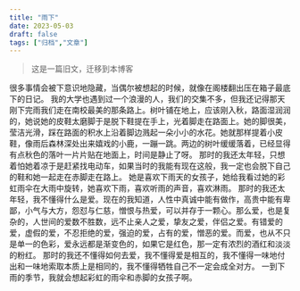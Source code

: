 ```yaml
---
title: "雨下"
date: 2023-05-03
draft: false
tags: ["归档","文章"]
---
```


> 这是一篇旧文，迁移到本博客
> 

很多事情会被下意识地隐藏，当偶尔被想起的时候，就像在阁楼翻出压在箱子最底下的日记。
我的大学也遇到过一个浪漫的人，我们的交集不多，但我还记得那天刚下完雨我们走在南校最美的那条路上。树叶铺在地上，应该刚入秋，路面湿润润的，她说她的皮鞋太磨脚于是脱下鞋提在手上，光着脚走在路面上。她的脚很美，莹洁光滑，踩在路面的积水上沿着脚边溅起一朵小小的水花。她就那样提着小皮鞋，像雨后森林深处出来嬉戏的小鹿，一蹦一跳。两边的树叶缓缓落着，已经显得有点秋色的落叶一片片贴在地面上，时间是静止了呀。
那时的我还太年轻，只想着怕她着凉于是赶紧找电动车，如果当时的我能有现在这般，我一定也会脱下自己的鞋和她一起走在赤脚走在路上。
她是喜欢下雨天的女孩子，她给我看过她的彩虹雨伞在大雨中旋转，她喜欢下雨，喜欢听雨的声音，喜欢淋雨。
那时的我还太年轻，我不懂得什么是爱。现在的我知道，人性中真诚中能有做作，高贵中能有卑鄙，小气与大方，怨怼与仁慈，憎恨与热爱，可以并存于一颗心。那么爱，也是复杂的，人世间的爱数不胜数，远不止亲人之爱，挚友之爱，伴侣之爱。有错爱的爱，虚假的爱，不忍拒绝的爱，强迫的爱，占有的爱，憎恶的爱。而爱，也从不只是单一的色彩，爱永远都是渐变色的，如果它是红色，那一定有浓烈的酒红和淡淡的粉红。
那时的我还不懂得如何去爱，我不懂得爱是相互的，我不懂得一味地付出和一味地索取本质上是相同的，我不懂得牺牲自己不一定会成全对方。
一到下雨的季节，我就会想起彩虹的雨伞和赤脚的女孩子啊。